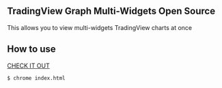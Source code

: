## TradingView Graph Multi-Widgets Open Source

This allows you to view multi-widgets TradingView charts at once

## How to use

[CHECK IT OUT](https://sgmheyhey.github.io/tradingview-mw)

```
$ chrome index.html
```
